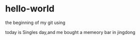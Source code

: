 # hello-world
the beginning of my git using

today is Singles day,and me bought a memeory bar in jingdong 
